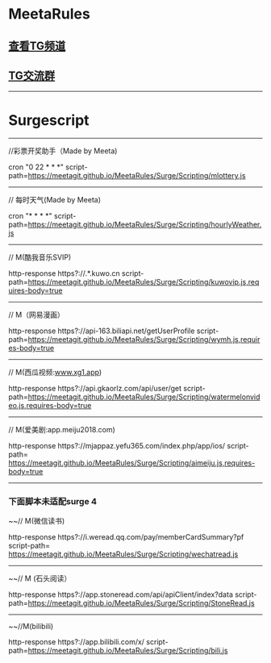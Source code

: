 # MeetaRules
## [查看TG频道](https://t.me/meetaclub)
## [TG交流群](https://t.me/joinchat/H0wr10TATOAQplouUXYNrQ)

***

# Surgescript 

***
//彩票开奖助手（Made by Meeta)

cron "0 22 * * *" script-path=https://meetagit.github.io/MeetaRules/Surge/Scripting/mlottery.js

***
// 每时天气(Made by Meeta)

cron "* * * *" script-path=https://meetagit.github.io/MeetaRules/Surge/Scripting/hourlyWeather.js


***
// M(酷我音乐SVIP)

http-response https?:\/\/.*\.kuwo\.cn script-path=https://meetagit.github.io/MeetaRules/Surge/Scripting/kuwovip.js,requires-body=true


***

//  M（网易漫画）

http-response https?:\/\/api-163\.biliapi\.net\/getUserProfile script-path=https://meetagit.github.io/MeetaRules/Surge/Scripting/wymh.js,requires-body=true



***


// M(西瓜视频:www.xg1.app)

http-response https?:\/\/api\.gkaorlz\.com\/api\/user\/get script-path=https://meetagit.github.io/MeetaRules/Surge/Scripting/watermelonvideo.js,requires-body=true

***

//  M(爱美剧:app.meiju2018.com)

http-response https?:\/\/mjappaz.yefu365.com\/index.php\/app\/ios\/ script-path= https://meetagit.github.io/MeetaRules/Surge/Scripting/aimeiju.js,requires-body=true

***
### 下面脚本未适配surge 4 
~~// M(微信读书)

http-response https?:\/\/i\.weread\.qq.com\/pay\/memberCardSummary\?pf script-path= https://meetagit.github.io/MeetaRules/Surge/Scripting/wechatread.js

***

~~//  M (石头阅读）

http-response https?:\/\/app\.stoneread\.com/api\/apiClient\/index\?data script-path=https://meetagit.github.io/MeetaRules/Surge/Scripting/StoneRead.js

***
~~//M(bilibili)

http-response https?:\/\/app\.bilibili\.com\/x\/ script-path=https://meetagit.github.io/MeetaRules/Surge/Scripting/bili.js
